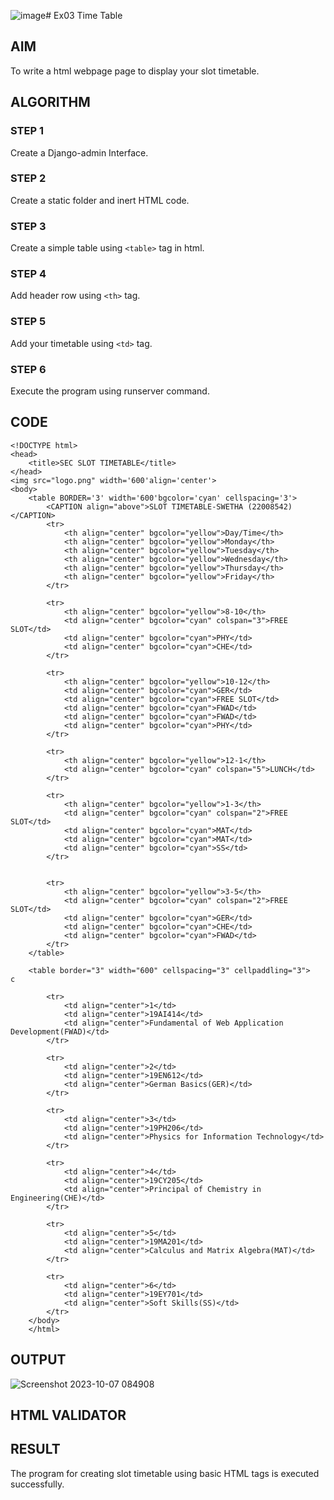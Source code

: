 ![image](https://github.com/swetha1510/slot/assets/120623583/04df6eb3-2a8f-4609-abc3-0f11b41c8713)# Ex03 Time Table

## AIM
To write a html webpage page to display your slot timetable.

## ALGORITHM
### STEP 1
Create a Django-admin Interface.

### STEP 2
Create a static folder and inert HTML code.

### STEP 3
Create a simple table using ```<table>``` tag in html.

### STEP 4
Add header row using ```<th>``` tag.

### STEP 5
Add your timetable using ```<td>``` tag.

### STEP 6
Execute the program using runserver command.

## CODE
```
<!DOCTYPE html>
<head>
    <title>SEC SLOT TIMETABLE</title>
</head>
<img src="logo.png" width='600'align='center'>
<body>
    <table BORDER='3' width='600'bgcolor='cyan' cellspacing='3'>
        <CAPTION align="above">SLOT TIMETABLE-SWETHA (22008542)</CAPTION>
        <tr>
            <th align="center" bgcolor="yellow">Day/Time</th>
            <th align="center" bgcolor="yellow">Monday</th>
            <th align="center" bgcolor="yellow">Tuesday</th>
            <th align="center" bgcolor="yellow">Wednesday</th>
            <th align="center" bgcolor="yellow">Thursday</th>
            <th align="center" bgcolor="yellow">Friday</th>
        </tr>

        <tr>
            <th align="center" bgcolor="yellow">8-10</th>
            <td align="center" bgcolor="cyan" colspan="3">FREE SLOT</td>
            <td align="center" bgcolor="cyan">PHY</td>
            <td align="center" bgcolor="cyan">CHE</td>
        </tr>

        <tr>
            <th align="center" bgcolor="yellow">10-12</th>
            <td align="center" bgcolor="cyan">GER</td>
            <td align="center" bgcolor="cyan">FREE SLOT</td>
            <td align="center" bgcolor="cyan">FWAD</td>
            <td align="center" bgcolor="cyan">FWAD</td>
            <td align="center" bgcolor="cyan">PHY</td>
        </tr>

        <tr>
            <th align="center" bgcolor="yellow">12-1</th>
            <td align="center" bgcolor="cyan" colspan="5">LUNCH</td>
        </tr>

        <tr>
            <th align="center" bgcolor="yellow">1-3</th>
            <td align="center" bgcolor="cyan" colspan="2">FREE SLOT</td>
            <td align="center" bgcolor="cyan">MAT</td>
            <td align="center" bgcolor="cyan">MAT</td>
            <td align="center" bgcolor="cyan">SS</td>
        </tr>


        <tr>
            <th align="center" bgcolor="yellow">3-5</th>
            <td align="center" bgcolor="cyan" colspan="2">FREE SLOT</td>
            <td align="center" bgcolor="cyan">GER</td>
            <td align="center" bgcolor="cyan">CHE</td>
            <td align="center" bgcolor="cyan">FWAD</td>
        </tr>
    </table>

    <table border="3" width="600" cellspacing="3" cellpaddling="3">
c

        <tr>
            <td align="center">1</td>
            <td align="center">19AI414</td>
            <td align="center">Fundamental of Web Application Development(FWAD)</td>
        </tr>

        <tr>
            <td align="center">2</td>
            <td align="center">19EN612</td>
            <td align="center">German Basics(GER)</td>
        </tr>

        <tr>
            <td align="center">3</td>
            <td align="center">19PH206</td>
            <td align="center">Physics for Information Technology</td>
        </tr>

        <tr>
            <td align="center">4</td>
            <td align="center">19CY205</td>
            <td align="center">Principal of Chemistry in Engineering(CHE)</td>
        </tr>

        <tr>
            <td align="center">5</td>
            <td align="center">19MA201</td>
            <td align="center">Calculus and Matrix Algebra(MAT)</td>
        </tr>

        <tr>
            <td align="center">6</td>
            <td align="center">19EY701</td>
            <td align="center">Soft Skills(SS)</td>
        </tr>
    </body>
    </html>
```

## OUTPUT

![Screenshot 2023-10-07 084908](https://github.com/swetha1510/slot/assets/120623583/a103e1e2-8f55-473e-94f4-43aa95ba2d5a)

## HTML VALIDATOR


## RESULT
The program for creating slot timetable using basic HTML tags is executed successfully.
